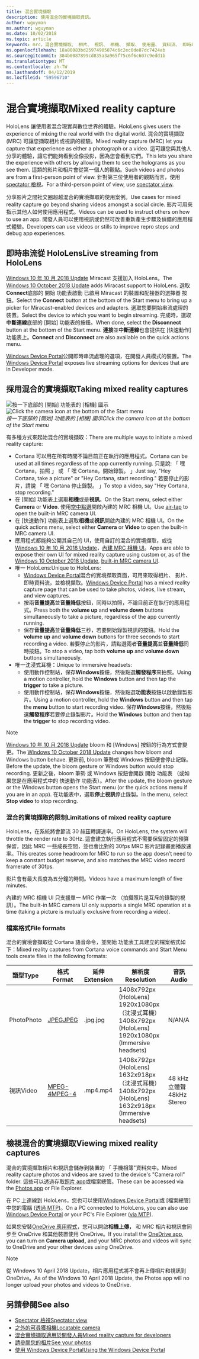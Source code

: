 ```yaml
---
title: 混合實境擷取
description: 使用混合的實境擷取資訊。
author: wguyman
ms.author: wguyman
ms.date: 10/02/2018
ms.topic: article
keywords: mrc，混合實境擷取、 相片、 視訊、 相機、 擷取、 使用量、 資料流、 即時串流、 示範
ms.openlocfilehash: 18a80083bd25974905874c6c2ec0de87dc7424ab
ms.sourcegitcommit: 384b0087899cd835a3a965f75c6f6c607c9edd1b
ms.translationtype: MT
ms.contentlocale: zh-TW
ms.lasthandoff: 04/12/2019
ms.locfileid: "59596710"
---
```

# <a name="mixed-reality-capture"></a><span data-ttu-id="c027d-104">混合實境擷取</span><span class="sxs-lookup"><span data-stu-id="c027d-104">Mixed reality capture</span></span>

<span data-ttu-id="c027d-105">HoloLens 讓使用者混合現實與數位世界的體驗。</span><span class="sxs-lookup"><span data-stu-id="c027d-105">HoloLens gives users the experience of mixing the real world with the digital world.</span></span> <span data-ttu-id="c027d-106">混合的實境擷取 (MRC) 可讓您擷取相片或視訊的經驗。</span><span class="sxs-lookup"><span data-stu-id="c027d-106">Mixed reality capture (MRC) let you capture that experience as either a photograph or a video.</span></span> <span data-ttu-id="c027d-107">這可讓您與其他人分享的體驗，讓它們能夠看到全像投影，因為您會看到它們。</span><span class="sxs-lookup"><span data-stu-id="c027d-107">This lets you share the experience with others by allowing them to see the holograms as you see them.</span></span> <span data-ttu-id="c027d-108">這類的影片和相片會從第一個人的觀點。</span><span class="sxs-lookup"><span data-stu-id="c027d-108">Such videos and photos are from a first-person point of view.</span></span> <span data-ttu-id="c027d-109">針對第三位使用者的觀點而言，使用[spectator 檢視](spectator-view.md)。</span><span class="sxs-lookup"><span data-stu-id="c027d-109">For a third-person point of view, use [spectator view](spectator-view.md).</span></span>

<span data-ttu-id="c027d-110">分享影片之間社交圈超越混合的實境擷取的使用案例。</span><span class="sxs-lookup"><span data-stu-id="c027d-110">Use cases for mixed reality capture go beyond sharing videos amongst a social circle.</span></span> <span data-ttu-id="c027d-111">影片可用來指示其他人如何使用應用程式。</span><span class="sxs-lookup"><span data-stu-id="c027d-111">Videos can be used to instruct others on how to use an app.</span></span> <span data-ttu-id="c027d-112">開發人員可以使用視訊或仍然可改善重新產生步驟及偵錯的應用程式體驗。</span><span class="sxs-lookup"><span data-stu-id="c027d-112">Developers can use videos or stills to improve repro steps and debug app experiences.</span></span>

## <a name="live-streaming-from-hololens"></a><span data-ttu-id="c027d-113">即時串流從 HoloLens</span><span class="sxs-lookup"><span data-stu-id="c027d-113">Live streaming from HoloLens</span></span>

<span data-ttu-id="c027d-114">[Windows 10 年 10 月 2018 Update](release-notes-october-2018.md) Miracast 支援加入 HoloLens。</span><span class="sxs-lookup"><span data-stu-id="c027d-114">The [Windows 10 October 2018 Update](release-notes-october-2018.md) adds Miracast support to HoloLens.</span></span> <span data-ttu-id="c027d-115">選取  **Connect**底部的 開始 功能表啟動 已啟用 Miracast 的裝置和配接器的選擇器 按鈕。</span><span class="sxs-lookup"><span data-stu-id="c027d-115">Select the **Connect** button at the bottom of the Start menu to bring up a picker for Miracast-enabled devices and adapters.</span></span> <span data-ttu-id="c027d-116">選取您要開始串流處理的裝置。</span><span class="sxs-lookup"><span data-stu-id="c027d-116">Select the device to which you want to begin streaming.</span></span> <span data-ttu-id="c027d-117">完成時，選取**中斷連線**底部的 [開始] 功能表的按鈕。</span><span class="sxs-lookup"><span data-stu-id="c027d-117">When done, select the **Disconnect** button at the bottom of the Start menu.</span></span>  <span data-ttu-id="c027d-118">**連接**並**中斷連線**也會提供在 [快速動作] 功能表上。</span><span class="sxs-lookup"><span data-stu-id="c027d-118">**Connect** and **Disconnect** are also available on the quick actions menu.</span></span> 

<span data-ttu-id="c027d-119">[Windows Device Portal](using-the-windows-device-portal.md)公開即時串流處理的選項，在開發人員模式的裝置。</span><span class="sxs-lookup"><span data-stu-id="c027d-119">The [Windows Device Portal](using-the-windows-device-portal.md) exposes live streaming options for devices that are in Developer mode.</span></span>

## <a name="taking-mixed-reality-captures"></a><span data-ttu-id="c027d-120">採用混合的實境擷取</span><span class="sxs-lookup"><span data-stu-id="c027d-120">Taking mixed reality captures</span></span>

<span data-ttu-id="c027d-121">![按一下底部的 [開始] 功能表的 [相機] 圖示](images/cameraiconinpins-300px.png)</span><span class="sxs-lookup"><span data-stu-id="c027d-121">![Click the camera icon at the bottom of the Start menu](images/cameraiconinpins-300px.png)</span></span><br>
<span data-ttu-id="c027d-122">*按一下底部的 [開始] 功能表的 [相機] 圖示*</span><span class="sxs-lookup"><span data-stu-id="c027d-122">*Click the camera icon at the bottom of the Start menu*</span></span>

<span data-ttu-id="c027d-123">有多種方式來起始混合的實境擷取：</span><span class="sxs-lookup"><span data-stu-id="c027d-123">There are multiple ways to initiate a mixed reality capture:</span></span>
* <span data-ttu-id="c027d-124">Cortana 可以用在所有時間不論目前正在執行的應用程式。</span><span class="sxs-lookup"><span data-stu-id="c027d-124">Cortana can be used at all times regardless of the app currently running.</span></span> <span data-ttu-id="c027d-125">只是說: 「 嘿 Cortana，拍照 」 或 「 嘿 Cortana，開始錄製。 」</span><span class="sxs-lookup"><span data-stu-id="c027d-125">Just say, "Hey Cortana, take a picture" or "Hey Cortana, start recording."</span></span> <span data-ttu-id="c027d-126">若要停止的影片，請說 「 嘿 Cortana 停止錄製。 」</span><span class="sxs-lookup"><span data-stu-id="c027d-126">To stop a video, say "Hey Cortana, stop recording."</span></span>
* <span data-ttu-id="c027d-127">在 [開始] 功能表上選取**相機**或是**視訊**。</span><span class="sxs-lookup"><span data-stu-id="c027d-127">On the Start menu, select either **Camera** or **Video**.</span></span> <span data-ttu-id="c027d-128">使用[空中點選](gestures.md#air-tap)開啟內建的 MRC 相機 UI。</span><span class="sxs-lookup"><span data-stu-id="c027d-128">Use [air-tap](gestures.md#air-tap) to open the built-in MRC camera UI.</span></span>
* <span data-ttu-id="c027d-129">在 [快速動作] 功能表上選取**相機**或**視訊**開啟內建的 MRC 相機 UI。</span><span class="sxs-lookup"><span data-stu-id="c027d-129">On the quick actions menu, select either **Camera** or **Video** to open the built-in MRC camera UI.</span></span>
* <span data-ttu-id="c027d-130">應用程式都能夠公開其自己的 UI，使用自訂的混合的實境擷取，或從[Windows 10 年 10 月 2018 Update](release-notes-october-2018.md)，[內建 MRC 相機 UI](mixed-reality-capture-for-developers.md)。</span><span class="sxs-lookup"><span data-stu-id="c027d-130">Apps are able to expose their own UI for mixed reality capture using custom or, as of the [Windows 10 October 2018 Update](release-notes-october-2018.md), [built-in MRC camera UI](mixed-reality-capture-for-developers.md).</span></span>
* <span data-ttu-id="c027d-131">唯一 HoloLens:</span><span class="sxs-lookup"><span data-stu-id="c027d-131">Unique to HoloLens:</span></span> 
    * <span data-ttu-id="c027d-132">[Windows Device Portal](using-the-windows-device-portal.md)混合的實境擷取頁面，可用來取得相片、 影片、 即時資料流，並檢視擷取。</span><span class="sxs-lookup"><span data-stu-id="c027d-132">[Windows Device Portal](using-the-windows-device-portal.md) has a mixed reality capture page that can be used to take photos, videos, live stream, and view captures.</span></span>
    * <span data-ttu-id="c027d-133">按兩**音量提高**並**音量降低**按鈕，同時以拍照，不論目前正在執行的應用程式。</span><span class="sxs-lookup"><span data-stu-id="c027d-133">Press both the **volume up** and **volume down** buttons simultaneously to take a picture, regardless of the app currently running.</span></span>
    * <span data-ttu-id="c027d-134">保存**音量提高**並**音量降低**三秒，若要開始錄製視訊的按鈕。</span><span class="sxs-lookup"><span data-stu-id="c027d-134">Hold the **volume up** and **volume down** buttons for three seconds to start recording a video.</span></span> <span data-ttu-id="c027d-135">若要停止的影片，請點選兩者**音量提高**並**音量降低**同時按鈕。</span><span class="sxs-lookup"><span data-stu-id="c027d-135">To stop a video, tap both **volume up** and **volume down** buttons simultaneously.</span></span>
* <span data-ttu-id="c027d-136">唯一沈浸式耳機：</span><span class="sxs-lookup"><span data-stu-id="c027d-136">Unique to immersive headsets:</span></span> 
    * <span data-ttu-id="c027d-137">使用動作控制站，保存**Windows**按鈕，然後點選**觸發程序**來拍照。</span><span class="sxs-lookup"><span data-stu-id="c027d-137">Using a motion controller, hold the **Windows** button and then tap the **trigger** to take a picture.</span></span> 
    * <span data-ttu-id="c027d-138">使用動作控制站，保存**Windows**按鈕，然後點選**功能表**按鈕以啟動錄製影片。</span><span class="sxs-lookup"><span data-stu-id="c027d-138">Using a motion controller, hold the **Windows** button and then tap the **menu** button to start recording video.</span></span> <span data-ttu-id="c027d-139">保存**Windows**按鈕，然後點選**觸發程序**若要停止錄製影片。</span><span class="sxs-lookup"><span data-stu-id="c027d-139">Hold the **Windows** button and then tap the **trigger** to stop recording video.</span></span>
    
>[!NOTE]
><span data-ttu-id="c027d-140">[Windows 10 年 10 月 2018 Update](release-notes-october-2018.md) bloom 和 [Windows] 按鈕的行為方式會變更。</span><span class="sxs-lookup"><span data-stu-id="c027d-140">The [Windows 10 October 2018 Update](release-notes-october-2018.md) changes how bloom and Windows button behave.</span></span> <span data-ttu-id="c027d-141">更新前, bloom 筆勢或 Windows 按鈕便會停止記錄。</span><span class="sxs-lookup"><span data-stu-id="c027d-141">Before the update, the bloom gesture or Windows button would stop recording.</span></span> <span data-ttu-id="c027d-142">更新之後，bloom 筆勢 或 Windows 按鈕會開啟 開始 功能表 （或如果您是在應用程式中的 快速動作 功能表）。</span><span class="sxs-lookup"><span data-stu-id="c027d-142">After the update, the bloom gesture or the Windows button opens the Start menu (or the quick actions menu if you are in an app).</span></span> <span data-ttu-id="c027d-143">在功能表中，選取**停止視訊**停止錄製。</span><span class="sxs-lookup"><span data-stu-id="c027d-143">In the menu, select **Stop video** to stop recording.</span></span>

### <a name="limitations-of-mixed-reality-capture"></a><span data-ttu-id="c027d-144">混合的實境擷取的限制</span><span class="sxs-lookup"><span data-stu-id="c027d-144">Limitations of mixed reality capture</span></span>

<span data-ttu-id="c027d-145">HoloLens，在系統將會節流 30 赫茲轉譯速率。</span><span class="sxs-lookup"><span data-stu-id="c027d-145">On HoloLens, the system will throttle the render rate to 30Hz.</span></span> <span data-ttu-id="c027d-146">這會建立執行應用程式不需要保留固定的預算保留，因此 MRC 一些成長空間，並也會比對的 30fps MRC 影片記錄畫面播放速率。</span><span class="sxs-lookup"><span data-stu-id="c027d-146">This creates some headroom for MRC to run so the app doesn’t need to keep a constant budget reserve, and also matches the MRC video record framerate of 30fps.</span></span>

<span data-ttu-id="c027d-147">影片會有最大長度為五分鐘的時間。</span><span class="sxs-lookup"><span data-stu-id="c027d-147">Videos have a maximum length of five minutes.</span></span>

<span data-ttu-id="c027d-148">內建的 MRC 相機 UI 只支援單一 MRC 作業一次 （拍攝照片是互斥的錄製的視訊）。</span><span class="sxs-lookup"><span data-stu-id="c027d-148">The built-in MRC camera UI only supports a single MRC operation at a time (taking a picture is mutually exclusive from recording a video).</span></span>

### <a name="file-formats"></a><span data-ttu-id="c027d-149">檔案格式</span><span class="sxs-lookup"><span data-stu-id="c027d-149">File formats</span></span>

<span data-ttu-id="c027d-150">混合的實境會擷取從 Cortana 語音命令，並開始 功能表工具建立的檔案格式如下：</span><span class="sxs-lookup"><span data-stu-id="c027d-150">Mixed reality captures from Cortana voice commands and Start Menu tools create files in the following formats:</span></span>

|  <span data-ttu-id="c027d-151">類型</span><span class="sxs-lookup"><span data-stu-id="c027d-151">Type</span></span>  |  <span data-ttu-id="c027d-152">格式</span><span class="sxs-lookup"><span data-stu-id="c027d-152">Format</span></span>  |  <span data-ttu-id="c027d-153">延伸</span><span class="sxs-lookup"><span data-stu-id="c027d-153">Extension</span></span>  |  <span data-ttu-id="c027d-154">解析度</span><span class="sxs-lookup"><span data-stu-id="c027d-154">Resolution</span></span>  |  <span data-ttu-id="c027d-155">音訊</span><span class="sxs-lookup"><span data-stu-id="c027d-155">Audio</span></span> | 
|----------|----------|----------|----------|----------|
|  <span data-ttu-id="c027d-156">Photo</span><span class="sxs-lookup"><span data-stu-id="c027d-156">Photo</span></span>  |  [<span data-ttu-id="c027d-157">JPEG</span><span class="sxs-lookup"><span data-stu-id="c027d-157">JPEG</span></span>](https://en.wikipedia.org/wiki/JPEG)  |  <span data-ttu-id="c027d-158">.jpg</span><span class="sxs-lookup"><span data-stu-id="c027d-158">.jpg</span></span>  |  <span data-ttu-id="c027d-159">1408x792px (HoloLens) 1920x1080px<br> （沈浸式耳機）</span><span class="sxs-lookup"><span data-stu-id="c027d-159">1408x792px (HoloLens) 1920x1080px (Immersive headsets)</span></span> |  <span data-ttu-id="c027d-160">N/A</span><span class="sxs-lookup"><span data-stu-id="c027d-160">N/A</span></span> | 
|  <span data-ttu-id="c027d-161">視訊</span><span class="sxs-lookup"><span data-stu-id="c027d-161">Video</span></span>  |  [<span data-ttu-id="c027d-162">MPEG-4</span><span class="sxs-lookup"><span data-stu-id="c027d-162">MPEG-4</span></span>](https://en.wikipedia.org/wiki/MPEG-4)  |  <span data-ttu-id="c027d-163">.mp4</span><span class="sxs-lookup"><span data-stu-id="c027d-163">.mp4</span></span>  |  <span data-ttu-id="c027d-164">1408x792px (HoloLens) 1632x918px （沈浸式耳機）</span><span class="sxs-lookup"><span data-stu-id="c027d-164">1408x792px (HoloLens) 1632x918px (Immersive headsets)</span></span> |  <span data-ttu-id="c027d-165">48 kHz 立體聲</span><span class="sxs-lookup"><span data-stu-id="c027d-165">48kHz Stereo</span></span> | 

## <a name="viewing-mixed-reality-captures"></a><span data-ttu-id="c027d-166">檢視混合的實境擷取</span><span class="sxs-lookup"><span data-stu-id="c027d-166">Viewing mixed reality captures</span></span>

<span data-ttu-id="c027d-167">混合的實境擷取相片和視訊會儲存到裝置的 「 手機相簿"資料夾中。</span><span class="sxs-lookup"><span data-stu-id="c027d-167">Mixed reality capture photos and videos are saved to the device's "Camera roll" folder.</span></span> <span data-ttu-id="c027d-168">這些可以透過存取[照片 app](see-your-photos.md#photos-app)或檔案總管。</span><span class="sxs-lookup"><span data-stu-id="c027d-168">These can be accessed via the [Photos app](see-your-photos.md#photos-app) or File Explorer.</span></span>

<span data-ttu-id="c027d-169">在 PC 上連線到 HoloLens，您也可以使用[Windows Device Portal](using-the-windows-device-portal.md#mixed-reality-capture)或 [檔案總管] 中您的電腦 ([透過 MTP](release-notes-april-2018.md#new-features-for-hololens))。</span><span class="sxs-lookup"><span data-stu-id="c027d-169">On a PC connected to HoloLens, you can also use [Windows Device Portal](using-the-windows-device-portal.md#mixed-reality-capture) or your PC's File Explorer ([via MTP](release-notes-april-2018.md#new-features-for-hololens)).</span></span>

<span data-ttu-id="c027d-170">如果您安裝[OneDrive 應用程式](https://www.microsoft.com/p/onedrive/9wzdncrfj1p3)，您可以開啟**相機上傳，** 和 MRC 相片和視訊會同步至 OneDrive 和其他裝置使用 OneDrive。</span><span class="sxs-lookup"><span data-stu-id="c027d-170">If you install the [OneDrive app](https://www.microsoft.com/p/onedrive/9wzdncrfj1p3), you can turn on **Camera upload,** and your MRC photos and videos will sync to OneDrive and your other devices using OneDrive.</span></span>

>[!NOTE]
><span data-ttu-id="c027d-171">從 Windows 10 April 2018 Update，相片應用程式將不會再上傳相片和視訊到 OneDrive。</span><span class="sxs-lookup"><span data-stu-id="c027d-171">As of the Windows 10 April 2018 Update, the Photos app will no longer upload your photos and videos to OneDrive.</span></span>

## <a name="see-also"></a><span data-ttu-id="c027d-172">另請參閱</span><span class="sxs-lookup"><span data-stu-id="c027d-172">See also</span></span>
* [<span data-ttu-id="c027d-173">Spectator 檢視</span><span class="sxs-lookup"><span data-stu-id="c027d-173">Spectator view</span></span>](spectator-view.md)
* [<span data-ttu-id="c027d-174">之外的可尋獲相機</span><span class="sxs-lookup"><span data-stu-id="c027d-174">Locatable camera</span></span>](locatable-camera.md)
* [<span data-ttu-id="c027d-175">混合實境擷取適用於開發人員</span><span class="sxs-lookup"><span data-stu-id="c027d-175">Mixed reality capture for developers</span></span>](mixed-reality-capture-for-developers.md)
* [<span data-ttu-id="c027d-176">請參閱您的相片</span><span class="sxs-lookup"><span data-stu-id="c027d-176">See your photos</span></span>](see-your-photos.md)
* [<span data-ttu-id="c027d-177">使用 Windows Device Portal</span><span class="sxs-lookup"><span data-stu-id="c027d-177">Using the Windows Device Portal</span></span>](using-the-windows-device-portal.md)
